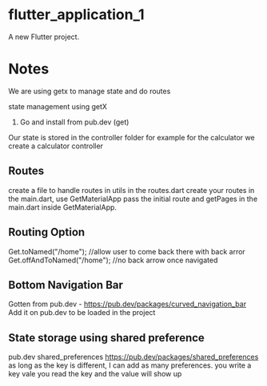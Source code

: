 # flutter_application_1

A new Flutter project.

# Notes

We are using getx to manage state and do routes

state management using getX

1. Go and install from pub.dev (get)

Our state is stored in the controller folder
for example for the calculator
we create a calculator controller

## Routes

create a file to handle routes in utils
in the routes.dart create your routes
in the main.dart, use GetMaterialApp
pass the initial route and getPages in the main.dart inside GetMaterialApp.

## Routing Option

Get.toNamed("/home"); //allow user to come back there with back arror
Get.offAndToNamed("/home"); //no back arrow once navigated

## Bottom Navigation Bar

Gotten from pub.dev - https://pub.dev/packages/curved_navigation_bar
Add it on pub.dev to be loaded in the project

## State storage using shared preference

pub.dev shared_preferences https://pub.dev/packages/shared_preferences
as long as the key is different, I can add as many preferences.
you write a key vale
you read the key and the value will show up
